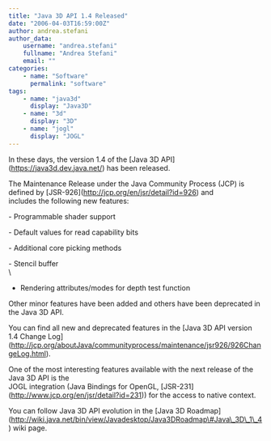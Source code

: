 ```yaml
---
title: "Java 3D API 1.4 Released"
date: "2006-04-03T16:59:00Z"
author: andrea.stefani
author_data:
    username: "andrea.stefani"
    fullname: "Andrea Stefani"
    email: ""
categories:
    - name: "Software"
      permalink: "software"
tags:
    - name: "java3d"
      display: "Java3D"
    - name: "3d"
      display: "3D"
    - name: "jogl"
      display: "JOGL"
---
```


In these days, the version 1.4 of the \[Java 3D
API\](https://java3d.dev.java.net/) has been released.

The Maintenance Release under the Java Community Process (JCP) is
defined by \[JSR-926\](http://jcp.org/en/jsr/detail?id=926) and\
includes the following new features:

\- Programmable shader support<br/>

\- Default values for read capability bits<br/>

\- Additional core picking methods<br/>

\- Stencil buffer<br/>\
- Rendering attributes/modes for depth test function

Other minor features have been added and others have been deprecated in
the Java 3D API.

You can find all new and deprecated features in the \[Java 3D API
version 1.4 Change
Log\](http://jcp.org/aboutJava/communityprocess/maintenance/jsr926/926ChangeLog.html).

One of the most interesting features available with the next release of
the Java 3D API is the\
JOGL integration (Java Bindings for OpenGL,
\[JSR-231\](http://www.jcp.org/en/jsr/detail?id=231)) for the access to
native context.

You can follow Java 3D API evolution in the \[Java 3D
Roadmap\](http://wiki.java.net/bin/view/Javadesktop/Java3DRoadmap\#Java\_3D\_1\_4)
wiki page.
